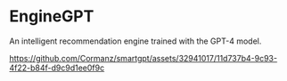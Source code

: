 # EngineGPT
An intelligent recommendation engine trained with the GPT-4 model. 


https://github.com/Cormanz/smartgpt/assets/32941017/11d737b4-9c93-4f22-b84f-d9c9d1ee0f9c
